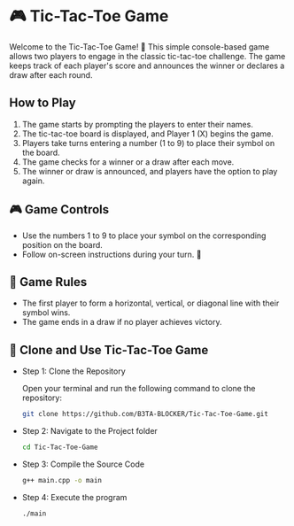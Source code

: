 # 🎮 Tic-Tac-Toe Game


Welcome to the Tic-Tac-Toe Game! 🚀 This simple console-based game allows two players to engage in the classic tic-tac-toe challenge. The game keeps track of each player's score and announces the winner or declares a draw after each round.

## How to Play

1. The game starts by prompting the players to enter their names.
2. The tic-tac-toe board is displayed, and Player 1 (X) begins the game.
3. Players take turns entering a number (1 to 9) to place their symbol on the board.
4. The game checks for a winner or a draw after each move.
5. The winner or draw is announced, and players have the option to play again.

## 🎮 Game Controls

- Use the numbers 1 to 9 to place your symbol on the corresponding position on the board.
- Follow on-screen instructions during your turn. 🎲

## 📜 Game Rules

- The first player to form a horizontal, vertical, or diagonal line with their symbol wins.
- The game ends in a draw if no player achieves victory.

## 🚀 Clone and Use Tic-Tac-Toe Game


   * Step 1: Clone the Repository
        
        Open your terminal and run the following command to clone the repository:
        ```bash
        git clone https://github.com/B3TA-BLOCKER/Tic-Tac-Toe-Game.git
        ```

   * Step 2: Navigate to the Project folder
     ```bash
     cd Tic-Tac-Toe-Game
     ```

   * Step 3: Compile the Source Code
       ```bash
       g++ main.cpp -o main
       ```

  * Step 4: Execute the program
    ```bash
    ./main
    ``` 
   







